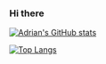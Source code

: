 ### Hi there 
[![Adrian's GitHub stats](https://github-readme-stats.vercel.app/api?username=mariuz)](https://github.com/anuraghazra/github-readme-stats)

[![Top Langs](https://github-readme-stats.vercel.app/api/top-langs/?username=mariuz&langs_count=10)](https://github.com/anuraghazra/github-readme-stats)

<!--
**mariuz/mariuz** is a ✨ _special_ ✨ repository because its `README.md` (this file) appears on your GitHub profile.

Here are some ideas to get you started:

- 🔭 I’m currently working on ...
- 🌱 I’m currently learning ...
- 👯 I’m looking to collaborate on ...
- 🤔 I’m looking for help with ...
- 💬 Ask me about ...
- 📫 How to reach me: ...
- 😄 Pronouns: ...
- ⚡ Fun fact: ...
-->
